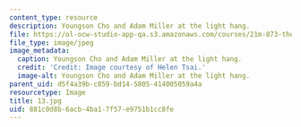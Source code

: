 ```yaml
---
content_type: resource
description: Youngson Cho and Adam Miller at the light hang.
file: https://ol-ocw-studio-app-qa.s3.amazonaws.com/courses/21m-873-theater-arts-topics-fall-2004-january-iap-2005/881c0d8b6acb4ba17f57e9751b1cc8fe_13.jpg
file_type: image/jpeg
image_metadata:
  caption: Youngson Cho and Adam Miller at the light hang.
  credit: 'Credit: Image courtesy of Helen Tsai.'
  image-alt: Youngson Cho and Adam Miller at the light hang.
parent_uid: d5f4a39b-c859-bd14-5805-414005059a4a
resourcetype: Image
title: 13.jpg
uid: 881c0d8b-6acb-4ba1-7f57-e9751b1cc8fe
---
```

